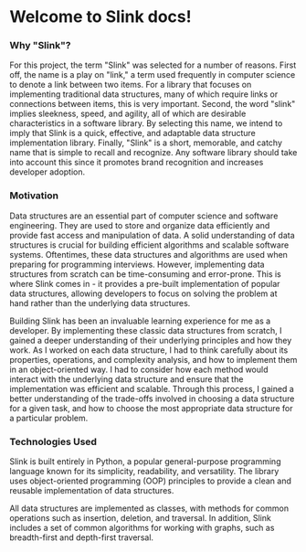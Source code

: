 # Welcome to Slink docs!

### Why "Slink"?

For this project, the term "Slink" was selected for a number of reasons. First off, the name is a play on "link," a term used frequently in computer science to denote a link between two items. For a library that focuses on implementing traditional data structures, many of which require links or connections between items, this is very important. Second, the word "slink" implies sleekness, speed, and agility, all of which are desirable characteristics in a software library. By selecting this name, we intend to imply that Slink is a quick, effective, and adaptable data structure implementation library. Finally, "Slink" is a short, memorable, and catchy name that is simple to recall and recognize. Any software library should take into account this since it promotes brand recognition and increases developer adoption.


### Motivation
Data structures are an essential part of computer science and software engineering. They are used to store and organize data efficiently and provide fast access and manipulation of data. A solid understanding of data structures is crucial for building efficient algorithms and scalable software systems. Oftentimes, these data structures and algorithms are used when preparing for programming interviews. However, implementing data structures from scratch can be time-consuming and error-prone. This is where Slink comes in - it provides a pre-built implementation of popular data structures, allowing developers to focus on solving the problem at hand rather than the underlying data structures.

Building Slink has been an invaluable learning experience for me as a developer. By implementing these classic data structures from scratch, I gained a deeper understanding of their underlying principles and how they work. As I worked on each data structure, I had to think carefully about its properties, operations, and complexity analysis, and how to implement them in an object-oriented way. I had to consider how each method would interact with the underlying data structure and ensure that the implementation was efficient and scalable. Through this process, I gained a better understanding of the trade-offs involved in choosing a data structure for a given task, and how to choose the most appropriate data structure for a particular problem. 

### Technologies Used
Slink is built entirely in Python, a popular general-purpose programming language known for its simplicity, readability, and versatility. The library uses object-oriented programming (OOP) principles to provide a clean and reusable implementation of data structures.

All data structures are implemented as classes, with methods for common operations such as insertion, deletion, and traversal. In addition, Slink includes a set of common algorithms for working with graphs, such as breadth-first and depth-first traversal.